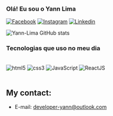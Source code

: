 ### Olá! Eu sou o Yann Lima


[![Facebook](https://img.shields.io/badge/Facebook-1877F2?style=for-the-badge&logo=facebook&logoColor=white)]() [![Instagram](https://img.shields.io/badge/Instagram-E4405F?style=for-the-badge&logo=instagram&logoColor=white)]() [![Linkedin](https://img.shields.io/badge/LinkedIn-0077B5?style=for-the-badge&logo=linkedin&logoColor=white)]()


![Yann-Lima GitHub stats](https://github-readme-stats.vercel.app/api?username=Yann-Lima&show_icons=true&theme=tokyonight)


### Tecnologias que uso no meu dia

<div style="display: inline_block"><br />
<img align="center" alt="html5" src="https://img.shields.io/badge/HTML5-E34F26?style=for-the-badge&logo=html5&logoColor=white">
<img align="center" alt="css3" src="https://img.shields.io/badge/CSS-239120?&style=for-the-badge&logo=css3&logoColor=white">
<img align="center" alt="JavaScript" src="https://img.shields.io/badge/JavaScript-323330?style=for-the-badge&logo=javascript&logoColor=F7DF1E">
<img align="center" alt="ReactJS" src="https://img.shields.io/badge/React_JS-20232A?style=for-the-badge&logo=react&logoColor=61DAFB">
</div></br>

## My contact:

- E-mail: developer-yann@outlook.com
